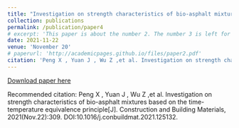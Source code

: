 ```yaml
---
title: "Investigation on strength characteristics of bio-asphalt mixtures based on the time–temperature equivalence principle"
collection: publications
permalink: /publication/paper4
# excerpt: 'This paper is about the number 2. The number 3 is left for future work.'
date: 2021-11-22
venue: 'November 20'
# paperurl: 'http://academicpages.github.io/files/paper2.pdf'
citation: 'Peng X , Yuan J , Wu Z ,et al. Investigation on strength characteristics of bio-asphalt mixtures based on the time-temperature equivalence principle[J]. Construction and Building Materials, 2021(Nov.22):309. DOI:10.1016/j.conbuildmat.2021.125132.'
---
```



[Download paper here](10.1016/j.conbuildmat.2021.125132)

Recommended citation: Peng X , Yuan J , Wu Z ,et al. Investigation on strength characteristics of bio-asphalt mixtures based on the time-temperature equivalence principle[J]. Construction and Building Materials, 2021(Nov.22):309. DOI:10.1016/j.conbuildmat.2021.125132.
